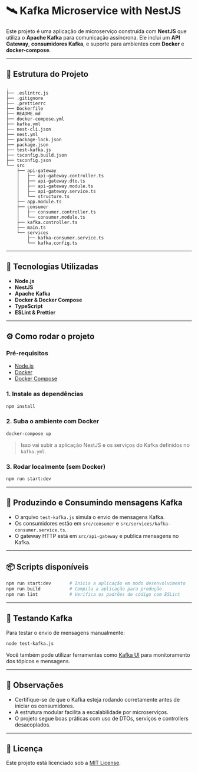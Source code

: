 # 🛰️ Kafka Microservice with NestJS

Este projeto é uma aplicação de microserviço construída com **NestJS** que utiliza o **Apache Kafka** para comunicação assíncrona. Ele inclui um **API Gateway**, **consumidores Kafka**, e suporte para ambientes com **Docker** e **docker-compose**.

---

## 📁 Estrutura do Projeto

```
.
├── .eslintrc.js              
├── .gitignore                
├── .prettierrc               
├── Dockerfile                
├── README.md                 
├── docker-compose.yml        
├── kafka.yml                 
├── nest-cli.json             
├── nest.yml                  
├── package-lock.json
├── package.json             
├── test-kafka.js             
├── tsconfig.build.json       
├── tsconfig.json             
└── src
    ├── api-gateway
    │   ├── api-gateway.controller.ts
    │   ├── api-gateway.dto.ts
    │   ├── api-gateway.module.ts
    │   ├── api-gateway.service.ts
    │   └── structure.ts
    ├── app.module.ts
    ├── consumer
    │   ├── consumer.controller.ts
    │   └── consumer.module.ts
    ├── kafka.controller.ts
    ├── main.ts
    └── services
        ├── kafka-consumer.service.ts
        └── kafka.config.ts
```

---

## 🚀 Tecnologias Utilizadas

- **Node.js**
- **NestJS**
- **Apache Kafka**
- **Docker & Docker Compose**
- **TypeScript**
- **ESLint & Prettier**

---

## ⚙️ Como rodar o projeto

### Pré-requisitos

- [Node.js](https://nodejs.org/)
- [Docker](https://www.docker.com/)
- [Docker Compose](https://docs.docker.com/compose/)

### 1. Instale as dependências

```bash
npm install
```

### 2. Suba o ambiente com Docker

```bash
docker-compose up
```

> Isso vai subir a aplicação NestJS e os serviços do Kafka definidos no `kafka.yml`.

### 3. Rodar localmente (sem Docker)

```bash
npm run start:dev
```

---

## 📨 Produzindo e Consumindo mensagens Kafka

- O arquivo `test-kafka.js` simula o envio de mensagens Kafka.
- Os consumidores estão em `src/consumer` e `src/services/kafka-consumer.service.ts`.
- O gateway HTTP está em `src/api-gateway` e publica mensagens no Kafka.

---

## 📦 Scripts disponíveis

```bash
npm run start:dev       # Inicia a aplicação em modo desenvolvimento
npm run build           # Compila a aplicação para produção
npm run lint            # Verifica os padrões de código com ESLint
```

---

## 🧪 Testando Kafka

Para testar o envio de mensagens manualmente:

```bash
node test-kafka.js
```

Você também pode utilizar ferramentas como [Kafka UI](https://provectus.io/open-source/kafka-ui/) para monitoramento dos tópicos e mensagens.

---

## 📌 Observações

- Certifique-se de que o Kafka esteja rodando corretamente antes de iniciar os consumidores.
- A estrutura modular facilita a escalabilidade por microserviços.
- O projeto segue boas práticas com uso de DTOs, serviços e controllers desacoplados.

---

## 📃 Licença

Este projeto está licenciado sob a [MIT License](LICENSE).
